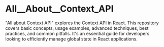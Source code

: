 # All__About__Context_API
"All about Context API" explores the Context API in React. This repository covers basic concepts, usage examples, advanced techniques, best practices, and common pitfalls. It's an essential guide for developers looking to efficiently manage global state in React applications.

